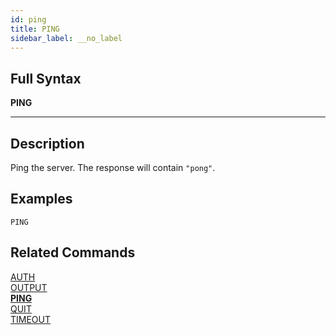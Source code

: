```yaml
---
id: ping
title: PING
sidebar_label: __no_label
---
```


## Full Syntax

**PING**

---

## Description

Ping the server. The response will contain `"pong"`.


## Examples

```tile38-cli
PING
```

## Related Commands

[AUTH](../commands/auth.md)<br>
[OUTPUT](../commands/output.md)<br>
**[PING](../commands/ping.md)**<br>
[QUIT](../commands/quit.md)<br>
[TIMEOUT](../commands/timeout.md)<br>